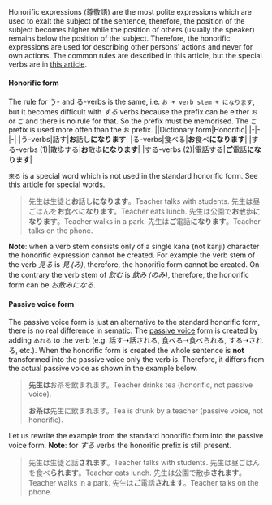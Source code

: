 Honorific expressions (尊敬語) are the most polite expressions which are used to exalt the subject of the sentence, therefore, the position of the subject becomes higher while the position of others (usually the speaker) remains below the position of the subject. Therefore, the honorific expressions are used for describing other persons' actions and never for own actions.
The common rules are described in this article, but the special verbs are in [this article](187).

#### Honorific form
The rule for う- and る-verbs is the same, i.e. `お + verb stem + になります`, but it becomes difficult with *する* verbs because the prefix can be either `お` or `ご` and there is no rule for that. So the prefix must be memorised. The `ご` prefix is used more often than the `お` prefix.
||Dictionary form|Honorific|
|-|-|-|
|う-verbs|話す|**お**話し**になります**|
|る-verbs|食べる|**お**食べ**になります**|
|する-verbs (1)|散歩する|**お**散歩**になります**|
|する-verbs (2)|電話する|**ご**電話**になります**|

`来る` is a special word which is not used in the standard honorific form. See [this article](187) for special words.

>先生は生徒と**お**話し**になります**。Teacher talks with students.
>先生は昼ごはんを**お**食べ**になります**。Teacher eats lunch.
>先生は公園で**お**散歩**になります**。Teacher walks in a park.
>先生は**ご**電話**になります**。Teacher talks on the phone.

**Note**: when a verb stem consists only of a single kana (not kanji) character the honorific expression cannot be created. For example the verb stem of the verb *見る* is *見 (み)*, therefore, the honorific form cannot be created. On the contrary the verb stem of *飲む* is *飲み (のみ)*, therefore, the honorific form can be *お飲みになる*.

#### Passive voice form
The passive voice form is just an alternative to the standard honorific form, there is no real difference in sematic.
The [passive voice](137) form is created by adding `あれる` to the verb (e.g. 話す➝話される, 食べる➝食べられる, する➝される, etc.). When the honorific form is created the whole sentence is **not** transformed into the passive voice only the verb is. Therefore, it differs from the actual passive voice as shown in the example below.

>**先生は**お茶を飲まれます。Teacher drinks tea (honorific, not passive voice).
>
>**お茶は**先生に飲まれます。Tea is drunk by a teacher (passive voice, not honorific).

Let us rewrite the example from the standard honorific form into the passive voice form.
**Note**: for *する* verbs the honorific prefix is still present.

>先生は生徒と話**されます**。Teacher talks with students.
>先生は昼ごはんを食べ**られます**。Teacher eats lunch.
>先生は公園で散歩**されます**。Teacher walks in a park.
>先生は**ご**電話**されます**。Teacher talks on the phone.